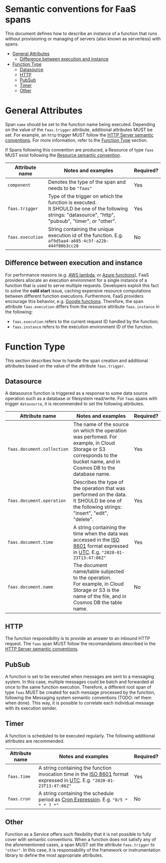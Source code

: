 # Semantic conventions for FaaS spans

This document defines how to describe an instance of a function that runs without provisioning or managing of servers (also known as serverless) with spans.


<!-- Re-generate TOC with `markdown-toc --no-first-h1 -i` -->

<!-- toc -->

- [General Attributes](#general-attributes)
  * [Difference between execution and instance](#difference-between-execution-and-instance)
- [Function Type](#function-type)
  * [Datasource](#datasource)
  * [HTTP](#http)
  * [PubSub](#pubsub)
  * [Timer](#timer)
  * [Other](#other)

<!-- tocstop -->

# General Attributes

Span `name` should be set to the function name being executed. Depending on the value of the `faas.trigger` attribute, additional attributes MUST be set. For example, an `http` trigger MUST follow the [HTTP Server semantic conventions](data-http.md#http-server-semantic-conventions). For more information, refer to the [Function Type](#function-type) section.

If Spans following this convention are produced, a Resource of type `faas` MUST exist following the [Resource semantic convention](data-resource-semantic-conventions.md#function-as-a-service). 

| Attribute name  | Notes  and examples  | Required? |
|---|---|--|
| `component` | Denotes the type of the span and needs to be `"faas"` | Yes | 
| `faas.trigger` | Type of the trigger on which the function is executed. <br > It SHOULD be one of the following strings: "datasource", "http", "pubsub", "timer", or "other". | Yes |
| `faas.execution` | String containing the unique execution id of the function. E.g. `af9d5aa4-a685-4c5f-a22b-444f80b3cc28` | No |

## Difference between execution and instance

For performance reasons (e.g. [AWS lambda], or [Azure functions]), FaaS providers allocate an execution environment for a single instance of a function that is used to serve multiple requests.
Developers exploit this fact to solve the **cold start** issue, caching expensive resource computations between different function executions. 
Furthermore, FaaS providers encourage this behavior, e.g. [Google functions].
Therefore, the span attribute `faas.execution` differs from the resource attribute `faas.instance` in the following:

- `faas.execution` refers to the current request ID handled by the function;
- `faas.instance` refers to the execution environment ID of the function.

[AWS lambda]: https://docs.aws.amazon.com/lambda/latest/dg/lambda-runtimes.html
[Azure functions]: https://docs.microsoft.com/en-us/azure/azure-functions/manage-connections#static-clients
[Google functions]: https://cloud.google.com/functions/docs/concepts/exec#function_scope_versus_global_scope

# Function Type

This section describes how to handle the span creation and additional attributes based on the value of the attribute `faas.trigger`.

## Datasource

A datasource function is triggered as a response to some data source operation such as a database or filesystem read/write.
For `faas` spans with trigger `datasource`, it is recommended to set the following attributes. 

| Attribute name  | Notes  and examples  | Required? |
|---|---|--|
| `faas.document.collection` | The name of the source on which the operation was perfomed. For example, in Cloud Storage or S3 corresponds to the bucket name, and in Cosmos DB to the database name. | Yes |
| `faas.document.operation`  | Describes the type of the operation that was performed on the data.<br /> It SHOULD be one of the following strings: "insert", "edit", "delete". | Yes |
| `faas.document.time`       | A string containing the time when the data was accessed in the [ISO 8601] format expressed in [UTC]. E.g. `"2020-01-23T13:47:06Z"` | Yes |
| `faas.document.name`       | The document name/table subjected to the operation.<br /> For example, in Cloud Storage or S3 is the name of the file, and in Cosmos DB the table name.  | No |


## HTTP
The function responsibility is to provide an answer to an inbound HTTP request. The `faas` span MUST follow the recomandations described in the [HTTP Server semantic conventions](data-http.md#http-server-semantic-conventions).

## PubSub
A function is set to be executed when messages are sent to a messaging system. 
In this case, multiple messages could be batch and forwarded at once to the same function execution. 
Therefore, a different root span of type `faas` MUST be created for each message processed by the function, following the Messaging system semantic conventions (TODO: ref them when done). 
This way, it is possible to correlate each individual message with its execution sender.

## Timer

A function is scheduled to be executed regularly. The following additional attributes are recommended.

| Attribute name  | Notes  and examples  | Required? |
|---|---|--|
| `faas.time` | A string containing the function invocation time in the [ISO 8601] format expressed in [UTC]. E.g. `"2020-01-23T13:47:06Z"`| Yes |
| `faas.cron` | A string containing the schedule period as [Cron Expression]. E.g. `"0/5 * * * ? *"`| No | 


[Cron Expression]: https://docs.oracle.com/cd/E12058_01/doc/doc.1014/e12030/cron_expressions.htm
[ISO 8601]: https://www.iso.org/iso-8601-date-and-time-format.html
[UTC]: https://www.w3.org/TR/NOTE-datetime


## Other

Function as a Service offers such flexibility that it is not possible to fully cover with semantic conventions.
When a function does not satisfy any of the aforementioned cases, a span MUST set the attribute `faas.trigger` to `"other"`. 
In this case, it is responsability of the framework or instrumentation library to define the most appropriate attributes.
